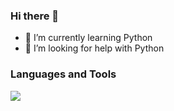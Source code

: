 ### Hi there 👋

- 🌱 I’m currently learning Python
- 🤔 I’m looking for help with Python

### Languages and Tools

<a href="https://skillicons.dev">
   <img src=https://skillicons.dev/icons?i=cs,js,html,css,python&perline=4>
</a>
